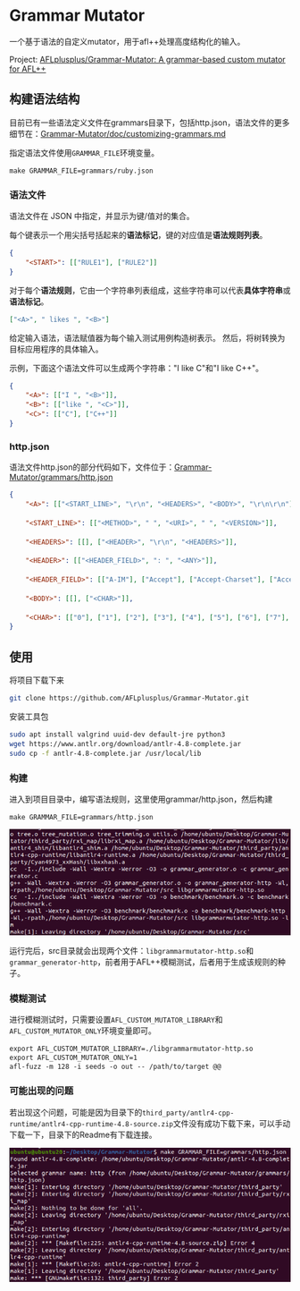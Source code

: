 # Grammar Mutator
一个基于语法的自定义mutator，用于afl++处理高度结构化的输入。

Project: [AFLplusplus/Grammar-Mutator: A grammar-based custom mutator for AFL++ ](https://github.com/AFLplusplus/Grammar-Mutator)

## 构建语法结构
目前已有一些语法定义文件在grammars目录下，包括http.json，语法文件的更多细节在：[Grammar-Mutator/doc/customizing-grammars.md](https://github.com/AFLplusplus/Grammar-Mutator/blob/stable/doc/customizing-grammars.md)

指定语法文件使用`GRAMMAR_FILE`环境变量。

```
make GRAMMAR_FILE=grammars/ruby.json
```

### 语法文件
语法文件在 JSON 中指定，并显示为键/值对的集合。

每个键表示一个用尖括号括起来的**语法标记**，键的对应值是**语法规则列表**。

```json
{
    "<START>": [["RULE1"], ["RULE2"]]
}
```

对于每个**语法规则**，它由一个字符串列表组成，这些字符串可以代表**具体字符串**或**语法标记**。

```json
["<A>", " likes ", "<B>"]
```

给定输入语法，语法赋值器为每个输入测试用例构造树表示。 然后，将树转换为目标应用程序的具体输入。

示例，下面这个语法文件可以生成两个字符串："I like C"和"I like C++"。

```json
{
    "<A>": [["I ", "<B>"]],
    "<B>": [["like ", "<C>"]],
    "<C>": [["C"], ["C++"]]
}
```

### http.json
语法文件http.json的部分代码如下，文件位于：[Grammar-Mutator/grammars/http.json](https://github.com/AFLplusplus/Grammar-Mutator/blob/stable/grammars/http.json)
```json
{
	"<A>": [["<START_LINE>", "\r\n", "<HEADERS>", "<BODY>", "\r\n\r\n"]],
	
	"<START_LINE>": [["<METHOD>", " ", "<URI>", " ", "<VERSION>"]],
	
	"<HEADERS>": [[], ["<HEADER>", "\r\n", "<HEADERS>"]],
	
	"<HEADER>": [["<HEADER_FIELD>", ": ", "<ANY>"]],
	
	"<HEADER_FIELD>": [["A-IM"], ["Accept"], ["Accept-Charset"], ["Accept-Datetime"], ["Accept-Encoding"], ["Accept-Language"], ["Access-Control-Request-Method"], ["Access-Control-Request-Headers"], ["Authorization"], ["Cache-Control"], ["Connection"], ["Content-Encoding"], ["Content-Length"], ["Content-MD5"], ["Content-Type"], ["Cookie"], ["Date"], ["Expect"], ["Forwarded"], ["From"], ["Host"], ["HTTP2-Settings"], ["If-Match"], ["If-Modified-Since"], ["If-None-Match"], ["If-Range"], ["If-Unmodified-Since"], ["Max-Forwards"], ["Origin"], ["Pragma"], ["Proxy-Authorization"], ["Range"], ["Referer"], ["TE"], ["Trailer"], ["Transfer-Encoding"], ["User-Agent"], ["Upgrade"], ["Via"], ["Warning"]],
	
	"<BODY>": [[], ["<CHAR>"]],

	"<CHAR>": [["0"], ["1"], ["2"], ["3"], ["4"], ["5"], ["6"], ["7"], ["8"], ["9"], ["a"], ["b"], ["c"], ["d"], ["e"], ["f"], ["g"], ["h"], ["i"], ["j"], ["k"], ["l"], ["m"], ["n"], ["o"], ["p"], ["q"], ["r"], ["s"], ["t"], ["u"], ["v"], ["w"], ["x"], ["y"], ["z"], ["A"], ["B"], ["C"], ["D"], ["E"], ["F"], ["G"], ["H"], ["I"], ["J"], ["K"], ["L"], ["M"], ["N"], ["O"], ["P"], ["Q"], ["R"], ["S"], ["T"], ["U"], ["V"], ["W"], ["X"], ["Y"], ["Z"]]
}
```

## 使用
将项目下载下来
```bash
git clone https://github.com/AFLplusplus/Grammar-Mutator.git
```

安装工具包
```bash
sudo apt install valgrind uuid-dev default-jre python3
wget https://www.antlr.org/download/antlr-4.8-complete.jar
sudo cp -f antlr-4.8-complete.jar /usr/local/lib
```
### 构建
进入到项目目录中，编写语法规则，这里使用grammar/http.json，然后构建
```
make GRAMMAR_FILE=grammars/http.json
```

![](images/Pasted%20image%2020231113144817.png)

运行完后，src目录就会出现两个文件：`libgrammarmutator-http.so`和`grammar_generator-http`，前者用于AFL++模糊测试，后者用于生成该规则的种子。

### 模糊测试
进行模糊测试时，只需要设置`AFL_CUSTOM_MUTATOR_LIBRARY`和`AFL_CUSTOM_MUTATOR_ONLY`环境变量即可。
```
export AFL_CUSTOM_MUTATOR_LIBRARY=./libgrammarmutator-http.so
export AFL_CUSTOM_MUTATOR_ONLY=1
afl-fuzz -m 128 -i seeds -o out -- /path/to/target @@
```

### 可能出现的问题
若出现这个问题，可能是因为目录下的`third_party/antlr4-cpp-runtime/antlr4-cpp-runtime-4.8-source.zip`文件没有成功下载下来，可以手动下载一下，目录下的Readme有下载连接。

![](images/Pasted%20image%2020231113145006.png)

